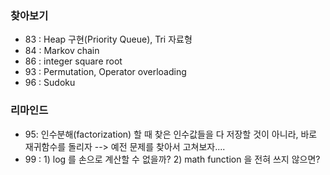 ### 찾아보기
- 83 : Heap 구현(Priority Queue), Tri 자료형
- 84 : Markov chain
- 86 : integer square root 
- 93 : Permutation, Operator overloading
- 96 : Sudoku

### 리마인드 
- 95: 인수분해(factorization) 할 때 찾은 인수값들을 다 저장할 것이 아니라, 바로 재귀함수를 돌리자
  --> 예전 문제를 찾아서 고쳐보자....
- 99 : 1) log 를 손으로 계산할 수 없을까? 
       2) math function 을 전혀 쓰지 않으면?

